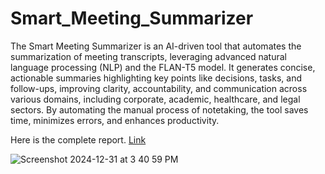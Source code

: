# Smart_Meeting_Summarizer
The Smart Meeting Summarizer is an AI-driven tool that automates the summarization of meeting transcripts, leveraging advanced natural language processing (NLP) and the FLAN-T5 model.
It generates concise, actionable summaries highlighting key points like decisions, tasks, and follow-ups, improving clarity, accountability, and communication across various domains, including corporate, academic, healthcare, and legal sectors. By automating the manual process of notetaking, the tool saves time, minimizes errors, and enhances productivity.

Here is the complete report. [Link](https://github.com/shrbh025/Smart_Meeting_Summarizer/blob/main/SmartMeetingSummarizer_Report.pdf)


![Screenshot 2024-12-31 at 3 40 59 PM](https://github.com/user-attachments/assets/88814f8f-8d0d-4e4d-9bb7-afac9af95161)
